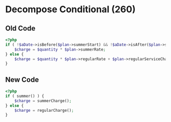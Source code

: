 # Decompose Conditional (260)

## Old Code

```php
<?php
if ( !$aDate->isBefore($plan->summerStart) && !$aDate->isAfter($plan->summerEnd) {
    $charge = $quantity * $plan->summerRate;
} else {
    $charge = $quantity * $plan->regularRate + $plan->regularServiceCharge;
}
```

## New Code

```php
<?php
if ( summer() ) {
    $charge = summerCharge();
} else {
    $charge = regularCharge();
}
```